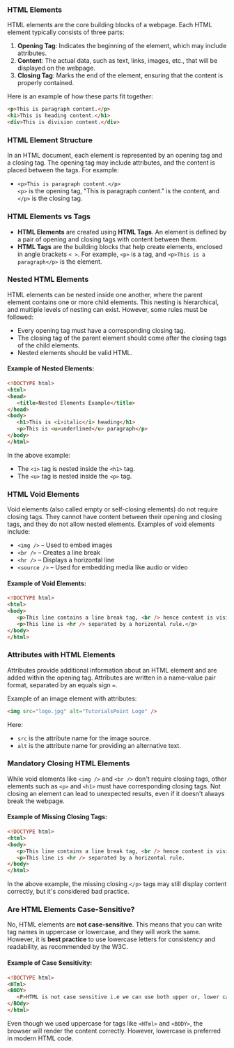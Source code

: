 ### HTML Elements

HTML elements are the core building blocks of a webpage. Each HTML element typically consists of three parts: 

1. **Opening Tag**: Indicates the beginning of the element, which may include attributes.
2. **Content**: The actual data, such as text, links, images, etc., that will be displayed on the webpage.
3. **Closing Tag**: Marks the end of the element, ensuring that the content is properly contained.

Here is an example of how these parts fit together:

```html
<p>This is paragraph content.</p>
<h1>This is heading content.</h1>
<div>This is division content.</div>
```

### HTML Element Structure

In an HTML document, each element is represented by an opening tag and a closing tag. The opening tag may include attributes, and the content is placed between the tags. For example:

- `<p>This is paragraph content.</p>`  
  `<p>` is the opening tag, "This is paragraph content." is the content, and `</p>` is the closing tag.

### HTML Elements vs Tags

- **HTML Elements** are created using **HTML Tags**. An element is defined by a pair of opening and closing tags with content between them. 
- **HTML Tags** are the building blocks that help create elements, enclosed in angle brackets `< >`. For example, `<p>` is a tag, and `<p>This is a paragraph</p>` is the element.

### Nested HTML Elements

HTML elements can be nested inside one another, where the parent element contains one or more child elements. This nesting is hierarchical, and multiple levels of nesting can exist. However, some rules must be followed:

- Every opening tag must have a corresponding closing tag.
- The closing tag of the parent element should come after the closing tags of the child elements.
- Nested elements should be valid HTML.

#### Example of Nested Elements:

```html
<!DOCTYPE html>
<html>
<head>
   <title>Nested Elements Example</title>
</head>
<body>
   <h1>This is <i>italic</i> heading</h1>
   <p>This is <u>underlined</u> paragraph</p>
</body>
</html>
```

In the above example:
- The `<i>` tag is nested inside the `<h1>` tag.
- The `<u>` tag is nested inside the `<p>` tag.

### HTML Void Elements

Void elements (also called empty or self-closing elements) do not require closing tags. They cannot have content between their opening and closing tags, and they do not allow nested elements. Examples of void elements include:

- `<img />` – Used to embed images
- `<br />` – Creates a line break
- `<hr />` – Displays a horizontal line
- `<source />` – Used for embedding media like audio or video

#### Example of Void Elements:

```html
<!DOCTYPE html>
<html>
<body>
   <p>This line contains a line break tag, <br /> hence content is visible in two separate lines.</p>
   <p>This line is <hr /> separated by a horizontal rule.</p>
</body>
</html>
```

### Attributes with HTML Elements

Attributes provide additional information about an HTML element and are added within the opening tag. Attributes are written in a name-value pair format, separated by an equals sign `=`.

Example of an image element with attributes:
```html
<img src="logo.jpg" alt="TutorialsPoint Logo" />
```
Here:
- `src` is the attribute name for the image source.
- `alt` is the attribute name for providing an alternative text.

### Mandatory Closing HTML Elements

While void elements like `<img />` and `<br />` don't require closing tags, other elements such as `<p>` and `<h1>` must have corresponding closing tags. Not closing an element can lead to unexpected results, even if it doesn't always break the webpage.

#### Example of Missing Closing Tags:
```html
<!DOCTYPE html>
<html>
<body>
   <p>This line contains a line break tag, <br /> hence content is visible in two separate lines.
   <p>This line is <hr /> separated by a horizontal rule.
</body>
</html>
```

In the above example, the missing closing `</p>` tags may still display content correctly, but it's considered bad practice.

### Are HTML Elements Case-Sensitive?

No, HTML elements are **not case-sensitive**. This means that you can write tag names in uppercase or lowercase, and they will work the same. However, it is **best practice** to use lowercase letters for consistency and readability, as recommended by the W3C.

#### Example of Case Sensitivity:
```html
<!DOCTYPE html>
<HTml>
<BODY>
   <P>HTML is not case sensitive i.e we can use both upper or, lower case letters in the tags.</p>
</BOdy>
</html>
```

Even though we used uppercase for tags like `<HTml>` and `<BODY>`, the browser will render the content correctly. However, lowercase is preferred in modern HTML code.
